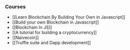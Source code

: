 ### Courses
- [[Learn Blockchain By Building Your Own in Javascript]]
- [[Build your own Blockchain in Javascript]]
- [[Blockchain In JS]]
- [[A tutorial for building a cryptocurrency]]
- [[Naivecoin]]
- [[Truffle suite and Dapp development]]
